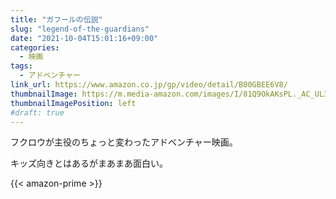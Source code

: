 ```yaml
---
title: "ガフールの伝説"
slug: "legend-of-the-guardians"
date: "2021-10-04T15:01:16+09:00"
categories:
  - 映画
tags:
  - アドベンチャー
link_url: https://www.amazon.co.jp/gp/video/detail/B00GBEE6V8/
thumbnailImage: https://m.media-amazon.com/images/I/81Q9OkAKsPL._AC_UL320_.jpg
thumbnailImagePosition: left
#draft: true
---
```

フクロウが主役のちょっと変わったアドベンチャー映画。
<!--more-->
キッズ向きとはあるがまあまあ面白い。

{{< amazon-prime >}}
